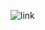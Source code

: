![link](https://docs.google.com/drawings/d/1EBe3yZlcfo4VwqaOtbdpfRLofmjhRK0ADrI3KFIRGjo/export/png)
